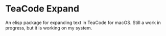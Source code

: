 # TeaCode Expand
An elisp package for expanding text in TeaCode for macOS. Still a work in progress, but it is working on my system. 

